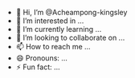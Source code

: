 - 👋 Hi, I’m @Acheampong-kingsley
- 👀 I’m interested in ...
- 🌱 I’m currently learning ...
- 💞️ I’m looking to collaborate on ...
- 📫 How to reach me ...
- 😄 Pronouns: ...
- ⚡ Fun fact: ...

<!---
Acheampong-kingsley/Acheampong-kingsley is a ✨ special ✨ repository because its `README.md` (this file) appears on your GitHub profile.
You can click the Preview link to take a look at your changes.
--->
